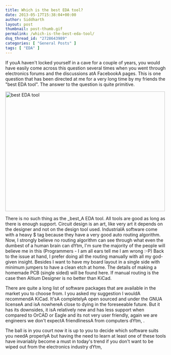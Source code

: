 ```yaml
---
title: Which is the best EDA tool?
date: 2013-05-17T15:38:04+00:00
author: Siddharth
layout: post
thumbnail: post-thumb.gif
permalink: /which-is-the-best-eda-tool/
dsq_thread_id: "2728643989"
categories: [ "General Posts" ]
tags: [ "EDA" ]
---
```


If youA haven't locked yourself in a cave for a couple of years, you would have easily come across this question several times when you went through electronics forums and the discussions atA FacebookA pages. This is one question that has been directed at me for a very long time by my friends the "best EDA tool". The answer to the question is quite primitive.

[<img class="aligncenter size-full wp-image-224" alt="best EDA tool" src="/images/posts/2013/05/47943dpict11.gif" width="500" height="375" srcset="/images/posts/2013/05/47943dpict11.gif 500w, /images/posts/2013/05/47943dpict11-300x225.gif 300w" sizes="(max-width: 500px) 100vw, 500px" />](/images/posts/2013/05/47943dpict11.gif)

There is no such thing as the _best_A EDA tool. All tools are good as long as there is enough support. Circuit design is an art, like very art it depends on the designer and not on the design tool used. IndustrialA software come with a heavy $ tag because they have a very good auto routing algorithm. Now, I strongly believe no routing algorithm can see through what even the dumbest of a human brain can dYtm, I'm sure the majority of the people will believe me in this (Programmers - I am all ears tell me I am wrong :-P) Back to the issue at hand, I prefer doing all the routing manually with all my god-given insight. Besides I want to have my board layout in a single side with minimum jumpers to have a clean etch at home. The details of making a homemade PCB (single sided) will be found here. If manual routing is the case then Altium Designer is no better than KiCad.

There are quite a long list of software packages that are available in the market you to choose from. I you asked my suggestion I wouldA recommendA KiCad. It'sA completelyA open sourced and under the GNUA licenseA and isA nowhereA close to dying in the foreseeable future. But it has its downsides, it isA relatively new and has less support when compared to OrCAD or Eagle and its not very user friendly, again we are engineers we don't expectA friendlinessA from computers dYtm, .

The ball is in you court now it is up to you to decide which software suits you needA properlyA but having the need to learn at least one of these tools have invariably become a must in today's trend if you don't want to be wiped out from the electronics industry dYtm,